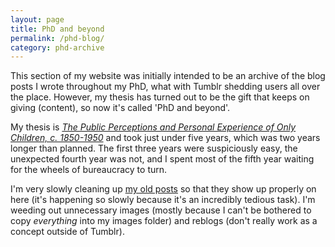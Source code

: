```yaml
---
layout: page
title: PhD and beyond
permalink: /phd-blog/
category: phd-archive
---
```


This section of my website was initially intended to be an archive of the blog posts I wrote throughout my PhD, what with Tumblr shedding users all over the place. However, my thesis has turned out to be the gift that keeps on giving (content), so now it's called 'PhD and beyond'.

My thesis is [<cite>The Public Perceptions and Personal Experience of Only Children, c. 1850-1950</cite>](http://repository.essex.ac.uk/22943/) and took just under five years, which was two years longer than planned. The first three years were suspiciously easy, the unexpected fourth year was not, and I spent most of the fifth year waiting for the wheels of bureaucracy to turn.

I'm very slowly cleaning up [my old posts](https://aliceinacademia.tumblr.com) so that they show up properly on here (it's happening so slowly because it's an incredibly tedious task). I'm weeding out unnecessary images (mostly because I can't be bothered to copy *everything* into my images folder) and reblogs (don't really work as a concept outside of Tumblr).
